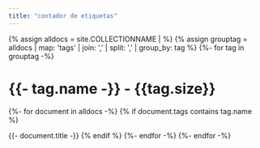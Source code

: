 ```yaml
---
title: "contador de etiquetas"
---
```


{% assign alldocs = site.COLLECTIONNAME | <additional filtering and sorting> %} 
{% assign grouptag =  alldocs | map: 'tags' | join: ','  | split: ','  | group_by: tag %}
{%- for tag in grouptag -%}
    <h1>{{- tag.name -}} - {{tag.size}}</h1>
    {%- for document in alldocs -%}
        {% if document.tags contains tag.name %}
             <p>{{- document.title -}}
         {% endif %}
    {%- endfor -%}
{%- endfor -%}